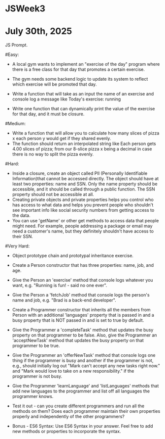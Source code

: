 # JSWeek3
# July 30th, 2025

JS Prompt.

#Easy: 
- A local gym wants to implement an "exercise of the day" program where there is a free class for that day that promotes a certain exercise. 
- The gym needs some backend logic to update its system to reflect which exercise will be promoted that day. 

- Write a function that will take as an input the name of an exercise and console log a message like Today's exercise: running

- Write one function that can dynamically print the value of the exercise for that day, and it must be closure.


#Medium: 
- Write a function that will allow you to calculate how many slices of pizza x each person y would get if they shared evenly. 
- The function should return an interpolated string like Each person gets 4.00 slices of pizza; from our 8-slice pizza x being a decimal in case there is no way to split the pizza evenly.


#Hard:
- Inside a closure, create an object called PII (Personally Identifiable Information)that cannot be accessed directly. The object should have at least two properties: name and SSN. Only the name property should be accessible, and it should be called through a public function. The SSN property should not be accessible at all. 
- Creating private objects and private properties helps you control who has access to what data and helps you prevent people who shouldn't see important info like social security numbers from getting access to the data. 
- You can use 'getName' or other get methods to access data that people might need. For example, people addressing a package or email may need a customer's name, but they definitely shouldn't have access to their SSN.


#Very Hard:
- Object prototype chain and prototypal inheritance exercise.
- Create a Person constructor that has three properties: name, job, and age.
- Give the Person an 'exercise' method that console logs whatever you want, e.g. "Running is fun! - said no one ever".
- Give the Person a 'fetchJob' method that console logs the person's name and job, e.g. "Brad is a back-end developer".
- Create a Programmer constructor that inherits all the members from Person with an additional 'languages' property that is passed in and a busy property that is NOT passed in and is set to true by default.
- Give the Programmer a 'completeTask' method that updates the busy property on that programmer to be false. Also, give the Programmer an 'acceptNewTask' method that updates the busy property on that programmer to be true.
- Give the Programmer an 'offerNewTask' method that console logs one thing if the programmer is busy and another if the programmer is not, e.g., should initially log out "Mark can't accept any new tasks right now." and "Mark would love to take on a new responsibility." if the programmer is not busy.
- Give the Programmer 'learnLanguage' and 'listLanguages' methods that add new languages to the programmer and list off all languages the programmer knows.
- Test it out - can you create different programmers and run all the methods on them? Does each programmer maintain their own properties properly and independently of the other programmers? 

- Bonus - ES6 Syntax: Use ES6 Syntax in your answer. Feel free to add new methods or properties to incorporate the syntax.
